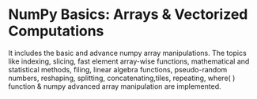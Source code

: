 # NumPy Basics: Arrays & Vectorized Computations
It includes the basic and advance numpy array manipulations. The topics like indexing, slicing, fast element array-wise functions, mathematical and statistical methods,  filing, linear algebra functions, pseudo-random numbers, reshaping, splitting, concatenating,tiles, repeating, where( ) function &amp; numpy advanced array manipulation are implemented.
